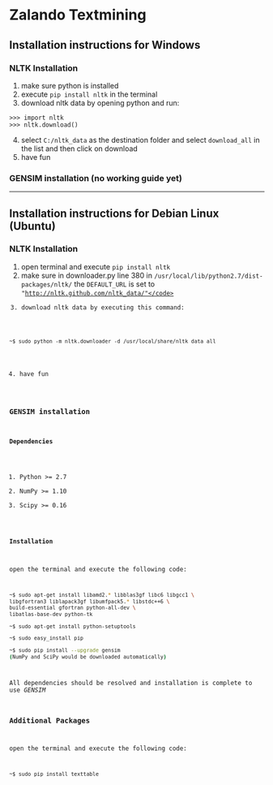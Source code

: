 # Zalando Textmining

## Installation instructions for Windows

### NLTK Installation
1. make sure python is installed
2. execute <code>pip install nltk</code> in the terminal
3. download nltk data by opening python and run:
```
>>> import nltk
>>> nltk.download()
```
4. select <code>C:/nltk_data</code> as the destination folder and select <code>download_all</code> in the list and then click on download
5. have fun

### GENSIM installation (no working guide yet)

---

## Installation instructions for Debian Linux (Ubuntu)

### NLTK Installation
1. open terminal and execute <code>pip install nltk</code>
2. make sure in downloader.py line 380 in <code>/usr/local/lib/python2.7/dist-packages/nltk/</code> the <code>DEFAULT_URL</code> is set to <code>"http://nltk.github.com/nltk_data/"</code>
3. download nltk data by executing this command:
```
~$ sudo python -m nltk.downloader -d /usr/local/share/nltk_data all
```
4. have fun

### GENSIM installation

#### Dependencies

1. Python >= 2.7
2. NumPy >= 1.10
3. Scipy >= 0.16

#### Installation
open the terminal and execute the following code:
```bash
~$ sudo apt-get install libamd2.* libblas3gf libc6 libgcc1 \
libgfortran3 liblapack3gf libumfpack5.* libstdc++6 \
build-essential gfortran python-all-dev \
libatlas-base-dev python-tk

~$ sudo apt-get install python-setuptools

~$ sudo easy_install pip

~$ sudo pip install --upgrade gensim
(NumPy and SciPy would be downloaded automatically)
```

All dependencies should be resolved and installation is complete to use *GENSIM*

### Additional Packages
open the terminal and execute the following code:
```bash
~$ sudo pip install texttable
```

